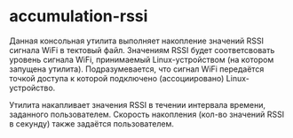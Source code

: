 # accumulation-rssi
Данная консольная утилита выполняет накопление значений RSSI сигнала WiFi в тектовый файл.
Значениям RSSI будет соответсвовать уровень сигнала WiFi, принимаемый Linux-устройством (на котором запущена утилита). Подразумевается, что сигнал WiFi передаётся точкой доступа к которой подключено (ассоциировано) Linux-устройство.

Утилита накапливает значения RSSI в течении интервала времени, заданного пользователем.
Скорость накопления (кол-во значений RSSI в секунду) также задаётся пользователем.
